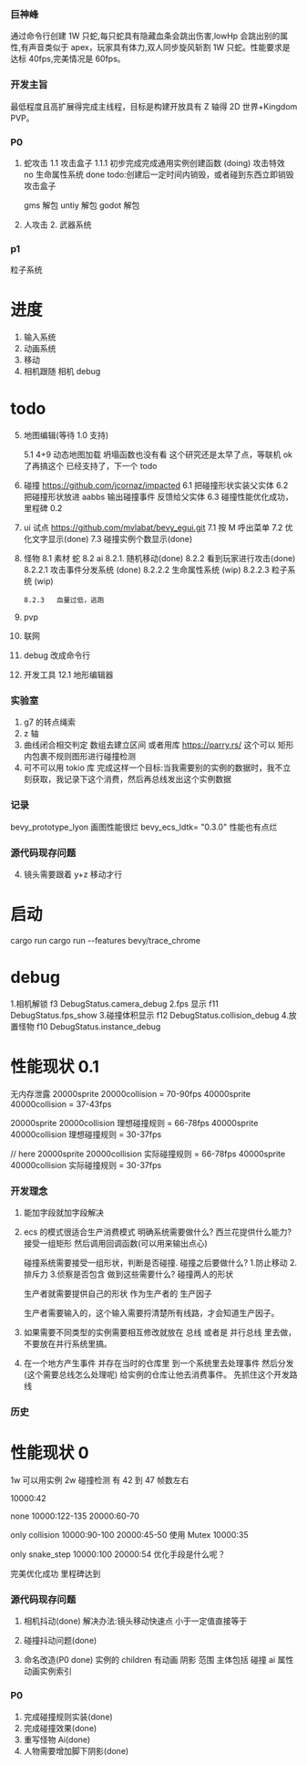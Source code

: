### 巨神峰

通过命令行创建 1W 只蛇,每只蛇具有隐藏血条会跳出伤害,lowHp 会跳出别的属性,有声音类似于 apex，玩家具有体力,双人同步旋风斩割 1W 只蛇。性能要求是达标 40fps,完美情况是 60fps。

### 开发主旨

最低程度且高扩展得完成主线程，目标是构建开放具有 Z 轴得 2D 世界+Kingdom PVP。

### P0

1. 蛇攻击
   1.1 攻击盒子
   1.1.1 初步完成完成通用实例创建函数 (doing)
   攻击特效  
   no
   生命属性系统
   done
   todo:创建后一定时间内销毁，或者碰到东西立即销毁 攻击盒子

   gms 解包
   untiy 解包
   godot 解包

2. 人攻击 2. 武器系统

### p1

粒子系统

# 进度

1. 输入系统
2. 动画系统
3. 移动
4. 相机跟随 相机 debug

# todo

5.  地图编辑(等待 1.0 支持)

    5.1 4+9 动态地图加载
    坍塌函数也没有看
    这个研究还是太早了点，等联机 ok 了再搞这个
    已经支持了，下一个 todo

6.  碰撞
    https://github.com/jcornaz/impacted
    6.1 把碰撞形状实装父实体
    6.2 把碰撞形状放进 aabbs 输出碰撞事件 反馈给父实体
    6.3 碰撞性能优化成功，里程碑 0.2

7.  ui 试点
    https://github.com/mvlabat/bevy_egui.git
    7.1 按 M 呼出菜单
    7.2 优化文字显示(done)
    7.3 碰撞实例个数显示(done)

8.  怪物
    8.1 素材
    蛇
    8.2 ai
    8.2.1. 随机移动(done)
    8.2.2 看到玩家进行攻击(done)
    8.2.2.1 攻击事件分发系统 (done)
    8.2.2.2 生命属性系统 (wip)
    8.2.2.3 粒子系统 (wip)

        8.2.3   血量过低，逃跑

9.  pvp
10. 联网
11. debug 改成命令行
12. 开发工具
    12.1 地形编辑器

### 实验室

1. g7 的转点绳索
2. z 轴
3. 曲线闭合相交判定
   数组去建立区间
   或者用库
   https://parry.rs/
   这个可以
   矩形 内包裹不规则图形进行碰撞检测
4. 可不可以用 tokio 库 完成这样一个目标:当我需要别的实例的数据时，我不立刻获取，我记录下这个消费，然后再总线发出这个实例数据

### 记录

bevy_prototype_lyon 画图性能很烂
bevy_ecs_ldtk= "0.3.0" 性能也有点烂

### 源代码现存问题

4. 镜头需要跟着 y+z 移动才行

# 启动

cargo run
cargo run --features bevy/trace_chrome

# debug

1.相机解锁 f3 DebugStatus.camera_debug
2.fps 显示 f11 DebugStatus.fps_show 3.碰撞体积显示 f12 DebugStatus.collision_debug 4.放置怪物 f10 DebugStatus.instance_debug

# 性能现状 0.1

无内存泄露
20000sprite 20000collision = 70-90fps
40000sprite 40000collision = 37-43fps

20000sprite 20000collision 理想碰撞规则 = 66-78fps
40000sprite 40000collision 理想碰撞规则 = 30-37fps

// here
20000sprite 20000collision 实际碰撞规则 = 66-78fps
40000sprite 40000collision 实际碰撞规则 = 30-37fps

### 开发理念

1. 能加字段就加字段解决
2. ecs 的模式很适合生产消费模式
   明确系统需要做什么?
   西兰花提供什么能力?
   接受一组矩形 然后调用回调函数(可以用来输出点心)

   碰撞系统需要接受一组形状，判断是否碰撞.
   碰撞之后要做什么? 1.防止移动 2.排斥力 3.侦察是否包含
   做到这些需要什么?
   碰撞两人的形状

   生产者就需要提供自己的形状 作为生产者的 生产因子

   生产者需要输入的，这个输入需要捋清楚所有线路，才会知道生产因子。

3. 如果需要不同类型的实例需要相互修改就放在 总线 或者是 并行总线 里去做，不要放在并行系统里搞。

4. 在一个地方产生事件 并存在当时的仓库里 到一个系统里去处理事件 然后分发(这个需要总线怎么处理呢) 给实例的仓库让他去消费事件。
   先抓住这个开发路线

### 历史

# 性能现状 0

1w 可以用实例
2w 碰撞检测
有 42 到 47 帧数左右

10000:42

none
10000:122-135
20000:60-70

only collision
10000:90-100
20000:45-50
使用 Mutex
10000:35

only snake_step
10000:100
20000:54
优化手段是什么呢？

完美优化成功 里程碑达到

### 源代码现存问题

1. 相机抖动(done)
   解决办法:镜头移动快速点 小于一定值直接等于
2. 碰撞抖动问题(done)

3. 命名改造(P0 done)
   实例的 children 有动画 阴影 范围
   主体包括 碰撞 ai 属性 动画实例索引

### P0

1.  完成碰撞规则实装(done)
2.  完成碰撞效果(done)
3.  重写怪物 Ai(done)
4.  人物需要增加脚下阴影(done)
